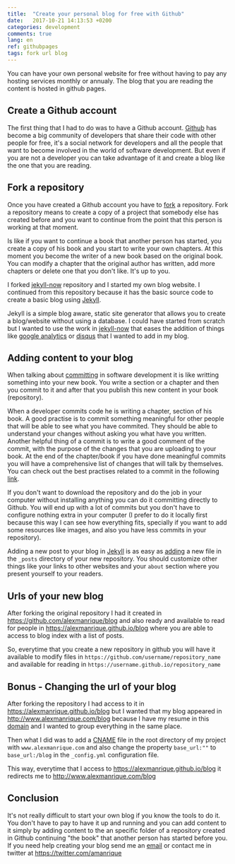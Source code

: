 ```yaml
---
title:  "Create your personal blog for free with Github"
date:   2017-10-21 14:13:53 +0200
categories: development
comments: true
lang: en
ref: githubpages
tags: fork url blog
---
```


You can have your own personal website for free without having to pay any hosting services monthly or annualy. The blog that you are reading the content is hosted in github pages. 

Create a Github account 
----------------------------
The first thing that I had to do was to have a Github account. <a href="https://github.com/">Github</a> has become a big community of developers that share their code with other people for free, it's a social network for developers and all the people that want to become involved in the world of software development. But even if you are not a developer you can take advantage of it and create a blog like the one that you are reading.

Fork a repository
----------------------------
Once you have created a Github account you have to <a href="https://en.wikipedia.org/wiki/Fork_(software_development)">fork</a> a repository. Fork a repository means to create a copy of a project that somebody else has created before and you want to continue from the point that this person is working at that moment. 

Is like if you want to continue a book that another person has started, you create a copy of his book and you start to write your own chapters. At this moment you become the writer of a new book based on the original book. You can modify a chapter that the original author has written, add more chapters or delete one that you don't like. It's up to you.

I forked <a href="https://github.com/barryclark/jekyll-now">jekyll-now</a> repository and I started my own blog website. I continued from this repository because it has the basic source code to create a basic blog using <a href="https://en.wikipedia.org/wiki/Jekyll_(software)">Jekyll</a>. 

Jekyll is a simple blog aware, static site generator that allows you to create a blog/website without using a database. I could have started from scratch but I wanted to use the work in <a href="https://github.com/barryclark/jekyll-now">jekyll-now</a> that eases the addition of things like <a href="https://analytics.google.com">google analytics</a> or  <a href="https://disqus.com/">disqus</a> that I wanted to add in my blog.

Adding content to your blog
-----------------------------
When talking about <a href="https://en.wikipedia.org/wiki/Commit_(version_control)">committing</a> in software development it is like writting something into your new book. You write a section or a chapter and then you commit to it and after that you publish this new content in your book (repository). 

When a developer commits code he is writing a chapter, section of his book. A good practise is to commit something meaningful for other people that will be able to see what you have commited. They should be able to understand your changes without asking you what have you written. Another helpful thing of a commit is to write a good comment of the commit, with the purpose of the changes that you are uploading to your book. At the end of the chapter/book if you have done meaningful commits you will have a comprehensive list of changes that will talk by themselves. You can check out the best practises related to a commit in the following <a href="https://github.com/trein/dev-best-practices/wiki/Git-Commit-Best-Practices">link</a>.    

If you don't want to download the repository and do the job in your computer without installing anything you can do it committing directly to Github. You will end up with a lot of commits but you don't have to configure nothing extra in your computer (I prefer to do it locally first because this way I can see how everything fits, specially if you want to add some resources like images, and also you have less commits in your repository).

Adding a new post to your blog in <a href="https://en.wikipedia.org/wiki/Jekyll_(software)">Jekyll</a> is as easy as <a href="https://jekyllrb.com/docs/posts/">adding</a> a new file in the `_posts` directory of your new repository. You should customize other things like your links to other websites and your `about` section where you present yourself to your readers.

Urls of your new blog
-----------------------------
After forking the original repository I had it created in <a href="https://github.com/alexmanrique/blog">https://github.com/alexmanrique/blog</a> and also ready and available to read for people in <a href="https://alexmanrique.github.io/blog">https://alexmanrique.github.io/blog</a> where you are able to access to blog index with a list of posts. 

So, everytime that you create a new repository in github you will have it available to modify files in `https://github.com/username/repository_name` and available for reading in `https://username.github.io/repository_name` 

Bonus - Changing the url of your blog
-------------------------------
After forking the repository I had access to it in <a href="https://alexmanrique.github.io/blog">https://alexmanrique.github.io/blog</a> but I wanted that my blog appeared in <a href="http://www.alexmanrique.com/blog">http://www.alexmanrique.com/blog</a> because I have my resume in this <a href="https://en.wikipedia.org/wiki/Domain_name">domain</a> and I wanted to group everything in the same place. 

Then what I did was to add a <a href="https://github.com/alexmanrique/blog/blob/master/CNAME">CNAME</a> file in the root directory of my project with `www.alexmanrique.com` and also change the property `base_url:""` to `base_url:/blog` in the `_config.yml` configuration file. 

This way, everytime that I access to <a href="https://alexmanrique.github.io/blog">https://alexmanrique.github.io/blog</a> it redirects me to <a href="http://www.alexmanrique.com/blog">http://www.alexmanrique.com/blog</a>

Conclusion
--------------------------
It's not really difficult to start your own blog if you know the tools to do it. You don't have to pay to have it up and running and you can add content to it simply by adding content to the an specific folder of a repository created in Github continuing "the book" that another person has started before you.
If you need help creating your blog send me an <a href="contact@alexmanrique.com">email</a> or contact me in twitter at <a href="https://twitter.com/amanrique">https://twitter.com/amanrique</a>






